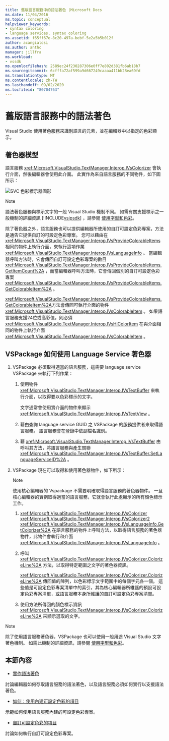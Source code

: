 ```yaml
---
title: 舊版語言服務中的語法著色 |Microsoft Docs
ms.date: 11/04/2016
ms.topic: conceptual
helpviewer_keywords:
- syntax coloring
- language services, syntax coloring
ms.assetid: f65ff67e-8c20-497a-bebf-5e2a5b5b012f
author: acangialosi
ms.author: anthc
manager: jillfra
ms.workload:
- vssdk
ms.openlocfilehash: 2589ec24f230287306e0ff7e802d381fb6ab18b7
ms.sourcegitcommit: 6cfffa72af599a9d667249caaaa411bb28ea69fd
ms.translationtype: MT
ms.contentlocale: zh-TW
ms.lasthandoff: 09/02/2020
ms.locfileid: "80704763"
---
```

# <a name="syntax-coloring-in-a-legacy-language-service"></a>舊版語言服務中的語法著色

Visual Studio 使用著色服務來識別語言的元素，並在編輯器中以指定的色彩顯示。

## <a name="colorizer-model"></a>著色器模型
 語言服務 <xref:Microsoft.VisualStudio.TextManager.Interop.IVsColorizer> 會執行介面，然後編輯器會使用此介面。 此實作為來自語言服務的不同物件，如下圖所示：

 ![SVC 色彩標示器圖形](../../extensibility/internals/media/figlgsvccolorizer.gif)

> [!NOTE]
> 語法著色服務與標示文字的一般 Visual Studio 機制不同。 如需有關支援標示之一般機制的詳細資訊 [!INCLUDE[vsipsdk](../../extensibility/includes/vsipsdk_md.md)] ，請參閱 [使用字型和色彩](/visualstudio/extensibility/using-fonts-and-colors?view=vs-2015)。

 除了著色器之外，語言服務也可以提供編輯器所使用的自訂可設定色彩專案，方法是通告它提供自訂的可設定色彩專案。 您可以藉由在 <xref:Microsoft.VisualStudio.TextManager.Interop.IVsProvideColorableItems> 相同的物件上執行介面，來執行這項作業 <xref:Microsoft.VisualStudio.TextManager.Interop.IVsLanguageInfo> 。 當編輯器呼叫方法時，它會傳回自訂可設定色彩專案的數目 <xref:Microsoft.VisualStudio.TextManager.Interop.IVsProvideColorableItems.GetItemCount%2A> ，而當編輯器呼叫方法時，它會傳回個別的自訂可設定色彩專案 <xref:Microsoft.VisualStudio.TextManager.Interop.IVsProvideColorableItems.GetColorableItem%2A> 。

 <xref:Microsoft.VisualStudio.TextManager.Interop.IVsProvideColorableItems.GetColorableItem%2A>方法會傳回可執行介面的物件 <xref:Microsoft.VisualStudio.TextManager.Interop.IVsColorableItem> 。 如果語言服務支援24位或高彩值，則必須 <xref:Microsoft.VisualStudio.TextManager.Interop.IVsHiColorItem> 在與介面相同的物件上執行介面 <xref:Microsoft.VisualStudio.TextManager.Interop.IVsColorableItem> 。

## <a name="how-a-vspackage-uses-a-language-service-colorizer"></a>VSPackage 如何使用 Language Service 著色器

1. VSPackage 必須取得適當的語言服務，這需要 language service VSPackage 來執行下列作業：

    1. 使用物件 <xref:Microsoft.VisualStudio.TextManager.Interop.IVsTextBuffer> 來執行介面，以取得要以色彩標示的文字。

         文字通常會使用實介面的物件來顯示 <xref:Microsoft.VisualStudio.TextManager.Interop.IVsTextView> 。

    2. 藉由查詢 language service GUID 之 VSPackage 的服務提供者來取得語言服務。 語言服務會在登錄中依副檔名識別。

    3. 藉 <xref:Microsoft.VisualStudio.TextManager.Interop.IVsTextBuffer> 由呼叫其方法，將語言服務與產生關聯 <xref:Microsoft.VisualStudio.TextManager.Interop.IVsTextBuffer.SetLanguageServiceID%2A> 。

2. VSPackage 現在可以取得和使用著色器物件，如下所示：

    > [!NOTE]
    > 使用核心編輯器的 Vspackage 不需要明確取得語言服務的著色器物件。 一旦核心編輯器的實例取得適當的語言服務，它就會執行此處顯示的所有顏色標示工作。

    1. <xref:Microsoft.VisualStudio.TextManager.Interop.IVsColorizer> <xref:Microsoft.VisualStudio.TextManager.Interop.IVsColorizer2> <xref:Microsoft.VisualStudio.TextManager.Interop.IVsLanguageInfo.GetColorizer%2A> 在語言服務的物件上呼叫方法，以取得語言服務的著色器物件，此物件會執行和介面 <xref:Microsoft.VisualStudio.TextManager.Interop.IVsLanguageInfo> 。

    2. 呼叫 <xref:Microsoft.VisualStudio.TextManager.Interop.IVsColorizer.ColorizeLine%2A> 方法，以取得特定範圍之文字的著色器資訊。

         <xref:Microsoft.VisualStudio.TextManager.Interop.IVsColorizer.ColorizeLine%2A> 傳回值的陣列，以色彩標示文字範圍中的每個字元各一個。 這些值是可設定色彩專案清單中的索引，其為核心編輯器所維護的預設可設定色彩專案清單，或語言服務本身所維護的自訂可設定色彩專案清單。

    3. 使用方法所傳回的顏色標示資訊 <xref:Microsoft.VisualStudio.TextManager.Interop.IVsColorizer.ColorizeLine%2A> 來顯示選取的文字。

> [!NOTE]
> 除了使用語言服務著色器，VSPackage 也可以使用一般用途 Visual Studio 文字著色機制。 如需此機制的詳細資訊，請參閱 [使用字型和色彩](/visualstudio/extensibility/using-fonts-and-colors?view=vs-2015)。

## <a name="in-this-section"></a>本節內容
- [實作語法著色](../../extensibility/internals/implementing-syntax-coloring.md)

 討論編輯器如何存取語言服務的語法著色，以及語言服務必須如何實行以支援語法著色。

- [如何︰使用內建可設定色彩的項目](../../extensibility/internals/how-to-use-built-in-colorable-items.md)

 示範如何使用語言服務內建的可設定色彩專案。

- [自訂可設定色彩的項目](../../extensibility/internals/custom-colorable-items.md)

 討論如何執行自訂可設定色彩專案。
